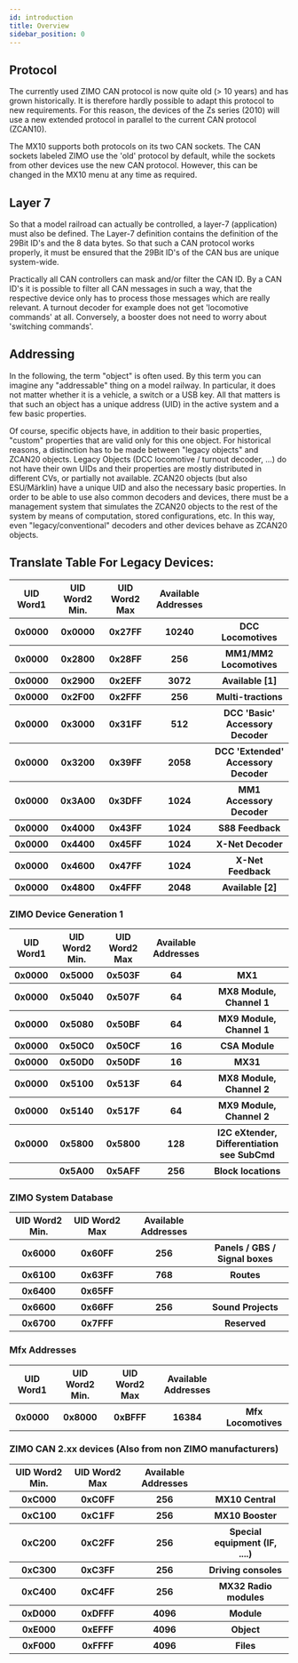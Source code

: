 ```yaml
---
id: introduction
title: Overview
sidebar_position: 0
---
```


## Protocol

The currently used ZIMO CAN protocol is now quite old (> 10 years) and has grown historically. It is therefore hardly possible to adapt this protocol to new requirements. For this reason, the devices of the Zs series (2010) will use a new extended protocol in parallel to the current CAN protocol (ZCAN10).

The MX10 supports both protocols on its two CAN sockets. The CAN sockets labeled ZIMO use the 'old' protocol by default, while the sockets from other devices use the new CAN protocol. However, this can be changed in the MX10 menu at any time as required.

## Layer 7

So that a model railroad can actually be controlled, a layer-7 (application) must also be defined. The Layer-7 definition contains the definition of the 29Bit ID's and the 8 data bytes. So that such a CAN protocol works properly, it must be ensured that the 29Bit ID's of the CAN bus are unique system-wide.

Practically all CAN controllers can mask and/or filter the CAN ID. By a CAN ID's it is possible to filter all CAN messages in such a way, that the respective device only has to process those messages which are really relevant. A turnout decoder for example does not get 'locomotive commands' at all. Conversely, a booster does not need to worry about 'switching commands'.

## Addressing

In the following, the term "object" is often used. By this term you can imagine any "addressable" thing on a model railway. In particular, it does not matter whether it is a vehicle, a switch or a USB key. All that matters is that such an object has a unique address (UID) in the active system and a few basic properties.

Of course, specific objects have, in addition to their basic properties, "custom" properties that are valid only for this one object. For historical reasons, a distinction has to be made between "legacy objects" and ZCAN20 objects. Legacy Objects (DCC locomotive / turnout decoder, ...) do not have their own UIDs and their properties are mostly distributed in different CVs, or partially not available. ZCAN20 objects (but also ESU/Märklin) have a unique UID and also the necessary basic properties. In order to be able to use also common decoders and devices, there must be a management system that simulates the ZCAN20 objects to the rest of the system by means of computation, stored configurations, etc. In this way, even "legacy/conventional" decoders and other devices behave as ZCAN20 objects.

## Translate Table For Legacy Devices:

<table>
  <tr>
    <th>UID Word1</th>
    <th>UID Word2 Min.</th>
    <th>UID Word2 Max</th>
    <th>Available Addresses</th>
    <th> </th>
  </tr>
  <tr>
    <th>0x0000</th>
    <th>0x0000</th>
    <th>0x27FF</th>
    <th>10240</th>
    <th class='left_align'>DCC Locomotives</th>
  </tr>
  <tr>
    <th>0x0000</th>
    <th> 0x2800</th>
    <th>0x28FF</th>
    <th>256</th>
    <th class='left_align'>MM1/MM2 Locomotives</th>
  </tr>
  <tr>
    <th>0x0000</th>
    <th>0x2900</th>
    <th>0x2EFF</th>
    <th>3072</th>
    <th class='left_align'>Available [1]</th>
  </tr>
  <tr>
    <th>0x0000</th>
    <th>0x2F00</th>
    <th>0x2FFF</th>
    <th>256</th>
    <th class='left_align'>Multi-tractions</th>
  </tr>
  <tr>
    <th>0x0000</th>
    <th>0x3000</th>
    <th>0x31FF</th>
    <th>512</th>
    <th class='left_align'>DCC 'Basic' Accessory Decoder</th>
  </tr>
  <tr>
    <th>0x0000</th>
    <th>0x3200</th>
    <th>0x39FF</th>
    <th>2058</th>
    <th class='left_align'>DCC 'Extended' Accessory Decoder</th>
  </tr>
  <tr>
    <th>0x0000</th>
    <th>0x3A00</th>
    <th>0x3DFF</th>
    <th>1024</th>
    <th class='left_align'>MM1 Accessory Decoder</th>
  </tr>
  <tr>
    <th>0x0000</th>
    <th>0x4000</th>
    <th>0x43FF</th>
    <th>1024</th>
    <th class='left_align'>S88 Feedback</th>
  </tr>
  <tr>
    <th>0x0000</th>
    <th>0x4400</th>
    <th>0x45FF</th>
    <th>1024</th>
    <th class='left_align'>X-Net Decoder</th>
  </tr>
  <tr>
    <th>0x0000</th>
    <th>0x4600</th>
    <th>0x47FF</th>
    <th>1024</th>
    <th class='left_align'>X-Net Feedback</th>
  </tr>
  <tr>
    <th>0x0000</th>
    <th>0x4800</th>
    <th>0x4FFF</th>
    <th>2048</th>
    <th class='left_align'>Available [2]</th>
  </tr>
</table>

### ZIMO Device Generation 1

<table>
  <tr>
    <th>UID Word1</th>
    <th>UID Word2 Min.</th>
    <th>UID Word2 Max</th>
    <th>Available Addresses</th>
    <th> </th>
  </tr>
  <tr>
    <th>0x0000</th>
    <th>0x5000</th>
    <th>0x503F</th>
    <th>64</th>
    <th class='left_align'>MX1</th>
  </tr>
  <tr>
    <th>0x0000</th>
    <th>0x5040</th>
    <th>0x507F</th>
    <th>64</th>
    <th class='left_align'>MX8 Module, Channel 1</th>
  </tr>
  <tr>
    <th>0x0000</th>
    <th>0x5080</th>
    <th>0x50BF</th>
    <th>64</th>
    <th class='left_align'>MX9 Module, Channel 1</th>
  </tr>
  <tr>
    <th>0x0000</th>
    <th>0x50C0</th>
    <th>0x50CF</th>
    <th>16</th>
    <th class='left_align'>CSA Module</th>
  </tr>
  <tr>
    <th>0x0000</th>
    <th>0x50D0</th>
    <th>0x50DF</th>
    <th>16</th>
    <th class='left_align'>MX31</th>
  </tr>
  <tr>
    <th>0x0000</th>
    <th>0x5100</th>
    <th>0x513F</th>
    <th>64</th>
    <th class='left_align'>MX8 Module, Channel 2</th>
  </tr>
  <tr>
    <th>0x0000</th>
    <th>0x5140</th>
    <th>0x517F</th>
    <th>64</th>
    <th class='left_align'>MX9 Module, Channel 2</th>
  </tr>
  <tr>
    <th>0x0000</th>
    <th>0x5800</th>
    <th>0x5800</th>
    <th>128</th>
    <th class='left_align'>I2C eXtender, Differentiation see SubCmd</th>
  </tr>
  <tr>
    <th></th>
    <th>0x5A00</th>
    <th>0x5AFF</th>
    <th>256</th>
    <th class='left_align'>Block locations</th>
  </tr>
</table>

### ZIMO System Database

<table>
  <tr>
    <th>UID Word2 Min.</th>
    <th>UID Word2 Max</th>
    <th>Available Addresses</th>
    <th> </th>
  </tr>
  <tr>
    <th>0x6000</th>
    <th>0x60FF</th>
    <th>256</th>
    <th class='left_align'>Panels / GBS / Signal boxes </th>
  </tr>
  <tr>
    <th>0x6100</th>
    <th>0x63FF</th>
    <th>768</th>
    <th class='left_align'>Routes</th>
  </tr>
  <tr>
    <th>0x6400</th>
    <th>0x65FF </th>
    <th></th>
    <th></th>
  </tr>
  <tr>
    <th>0x6600</th>
    <th>0x66FF</th>
    <th>256</th>
    <th class='left_align'>Sound Projects</th>
  </tr>
  <tr>
    <th>0x6700</th>
    <th>0x7FFF</th>
    <th></th>
    <th class='left_align'>Reserved</th>
  </tr>
</table>

### Mfx Addresses

<table>
  <tr>
    <th>UID Word1</th>
    <th>UID Word2 Min.</th>
    <th>UID Word2 Max</th>
    <th>Available Addresses</th>
    <th> </th>
  </tr>
  <tr>
    <th>0x0000</th>
    <th>0x8000</th>
    <th>0xBFFF</th>
    <th>16384</th>
    <th>Mfx Locomotives</th>
  </tr>
</table>

### ZIMO CAN 2.xx devices (Also from non ZIMO manufacturers)

<table>
  <tr>
    <th>UID Word2 Min.</th>
    <th>UID Word2 Max</th>
    <th>Available Addresses</th>
    <th> </th>
  </tr>
  <tr>
    <th>0xC000</th>
    <th>0xC0FF</th>
    <th>256</th>
    <th class='left_align'>MX10 Central</th>
  </tr>
  <tr>
    <th>0xC100</th>
    <th>0xC1FF</th>
    <th>256</th>
    <th class='left_align'>MX10 Booster</th>
  </tr>
  <tr>
    <th>0xC200</th>
    <th>0xC2FF</th>
    <th>256</th>
    <th class='left_align'>Special equipment (IF, ....)</th>
  </tr>
  <tr>
    <th>0xC300</th>
    <th>0xC3FF</th>
    <th>256</th>
    <th class='left_align'>Driving consoles</th>
  </tr>
  <tr>
    <th>0xC400</th>
    <th>0xC4FF</th>
    <th>256</th>
    <th class='left_align'>MX32 Radio modules</th>
  </tr>
  <tr>
    <th>0xD000</th>
    <th>0xDFFF</th>
    <th>4096</th>
    <th class='left_align'>Module</th>
  </tr>
  <tr>
    <th>0xE000</th>
    <th>0xEFFF</th>
    <th>4096</th>
    <th class='left_align'>Object</th>
  </tr>
  <tr>
    <th>0xF000</th>
    <th>0xFFFF</th>
    <th>4096</th>
    <th class='left_align'>Files</th>
  </tr>
</table>
